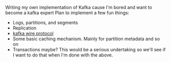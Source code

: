 Writing my own implementation of Kafka cause I'm bored and want to become a kafka expert
Plan to implement a few fun things:
- Logs, partitions, and segments
- Replication
- [kafka wire protocol](https://kafka.apache.org/protocol.html)
- Some basic caching mechanism. Mainly for partition metadata and so on
- Transactions maybe? This would be a serious undertaking so we'll see if I want to do that when I'm done with the above.
